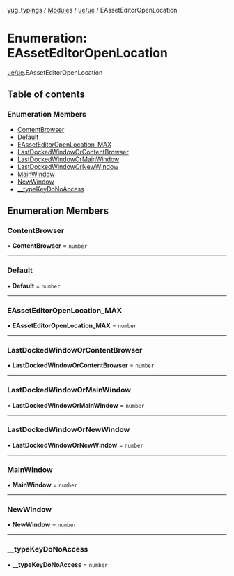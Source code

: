 [yug_typings](../README.md) / [Modules](../modules.md) / [ue/ue](../modules/ue_ue.md) / EAssetEditorOpenLocation

# Enumeration: EAssetEditorOpenLocation

[ue/ue](../modules/ue_ue.md).EAssetEditorOpenLocation

## Table of contents

### Enumeration Members

- [ContentBrowser](ue_ue.EAssetEditorOpenLocation.md#contentbrowser)
- [Default](ue_ue.EAssetEditorOpenLocation.md#default)
- [EAssetEditorOpenLocation\_MAX](ue_ue.EAssetEditorOpenLocation.md#easseteditoropenlocation_max)
- [LastDockedWindowOrContentBrowser](ue_ue.EAssetEditorOpenLocation.md#lastdockedwindoworcontentbrowser)
- [LastDockedWindowOrMainWindow](ue_ue.EAssetEditorOpenLocation.md#lastdockedwindowormainwindow)
- [LastDockedWindowOrNewWindow](ue_ue.EAssetEditorOpenLocation.md#lastdockedwindowornewwindow)
- [MainWindow](ue_ue.EAssetEditorOpenLocation.md#mainwindow)
- [NewWindow](ue_ue.EAssetEditorOpenLocation.md#newwindow)
- [\_\_typeKeyDoNoAccess](ue_ue.EAssetEditorOpenLocation.md#__typekeydonoaccess)

## Enumeration Members

### ContentBrowser

• **ContentBrowser** = `number`

___

### Default

• **Default** = `number`

___

### EAssetEditorOpenLocation\_MAX

• **EAssetEditorOpenLocation\_MAX** = `number`

___

### LastDockedWindowOrContentBrowser

• **LastDockedWindowOrContentBrowser** = `number`

___

### LastDockedWindowOrMainWindow

• **LastDockedWindowOrMainWindow** = `number`

___

### LastDockedWindowOrNewWindow

• **LastDockedWindowOrNewWindow** = `number`

___

### MainWindow

• **MainWindow** = `number`

___

### NewWindow

• **NewWindow** = `number`

___

### \_\_typeKeyDoNoAccess

• **\_\_typeKeyDoNoAccess** = `number`
